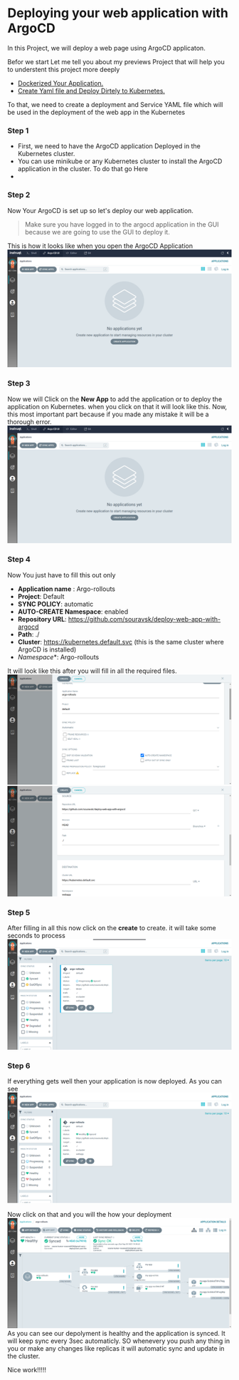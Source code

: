 # Deploying your web application with ArgoCD
In this Project, we will deploy a web page using ArgoCD applicaton.

Befor we start Let me tell you about my previews Project that will help you to understent this project more deeply
- [Dockerized Your Application.](https://github.com/souravsk/Deploy-WebApp-With-Docker)
- [Create Yaml file and Deploy Dirtely to Kubernetes.](https://github.com/souravsk/deploy-web-app-in-kubernetes)


To that, we need to create a deployment and Service YAML file which will be used in the deployment of the web app in the Kubernetes

### Step 1
- First, we need to have the ArgoCD application Deployed in the Kubernetes cluster. 
- You can use minikube or any Kubernetes cluster to install the ArgoCD application in the cluster. To do that go Here
- 
### Step 2
Now Your ArgoCD is set up so let's deploy our web application.
> Make sure you have logged in to the argocd application in the GUI because we are going to use the GUI to deploy it.

This is how it looks like when you open the ArgoCD Application
![Added Application](img/argo1.png)

### Step 3
Now we will Click on the **New App** to add the application or to deploy the application on Kubernetes.
when you click on that it will look like this.
Now, this most important part because if you made any mistake it will be a thorough error.
![Added Application](img/argo1.png)

### Step 4
Now You just have to fill this out only 

- **Application name** : Argo-rollouts
- **Project**: Default
- **SYNC POLICY**: automatic
- **AUTO-CREATE Namespace**: enabled
- **Repository URL**: https://github.com/souravsk/deploy-web-app-with-argocd
- **Path**: ./
- **Cluster**: https://kubernetes.default.svc (this is the same cluster where ArgoCD is installed)
- *Namespace**: Argo-rollouts

It will look like this after you will fill in all the required files.
![Filling form](img/argo2.png)
![Filling form](img/argo3.png)

### Step 5
After filling in all this now click on the **create** to create. it will take some seconds to process
![Filling form](img/argo4.png)

### Step 6
If everything gets well then your application is now deployed. As you can see
![Filling form](img/argo5.png)

Now click on that and you will the how your deployment 
![Filling form](img/argo6.png)
As you can see our depolyment is healthy and the application is synced. It will keep sync every 3sec automaticly. SO whenevery you push any thing in you or make any changes like replicas it will automatic sync and update in the cluster.

Nice work!!!!!
